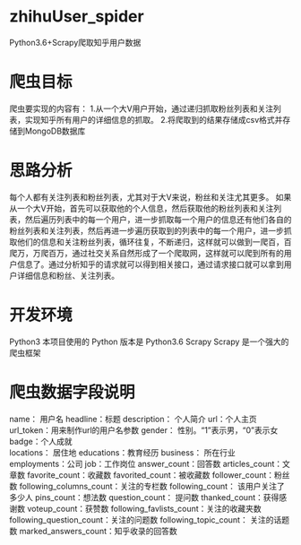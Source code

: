 # zhihuUser_spider
Python3.6+Scrapy爬取知乎用户数据
# 爬虫目标
爬虫要实现的内容有：
1.从一个大V用户开始，通过递归抓取粉丝列表和关注列表，实现知乎所有用户的详细信息的抓取。
2.将爬取到的结果存储成csv格式并存储到MongoDB数据库
# 思路分析
每个人都有关注列表和粉丝列表，尤其对于大V来说，粉丝和关注尤其更多。
如果从一个大V开始，首先可以获取他的个人信息，然后获取他的粉丝列表和关注列表，然后遍历列表中的每一个用户，进一步抓取每一个用户的信息还有他们各自的粉丝列表和关注列表，然后再进一步遍历获取到的列表中的每一个用户，进一步抓取他们的信息和关注粉丝列表，循环往复，不断递归，这样就可以做到一爬百，百爬万，万爬百万，通过社交关系自然形成了一个爬取网，这样就可以爬到所有的用户信息了。通过分析知乎的请求就可以得到相关接口，通过请求接口就可以拿到用户详细信息和粉丝、关注列表。
# 开发环境
Python3
本项目使用的 Python 版本是 Python3.6
Scrapy
Scrapy 是一个强大的爬虫框架
# 爬虫数据字段说明
name： 用户名
    headline：标题
    description： 个人简介
    url：个人主页
    url_token：用来制作url的用户名参数
    gender： 性别。“1”表示男，“0”表示女
    badge：个人成就  
    locations： 居住地
    educations：教育经历
    business： 所在行业
    employments：公司
    job：工作岗位
    answer_count：回答数
    articles_count：文章数
    favorite_count：收藏数
    favorited_count：被收藏数
    follower_count：粉丝数
    following_columns_count：关注的专栏数
    following_count： 该用户关注了多少人
    pins_count：想法数
  	question_count：  提问数
    thanked_count：获得感谢数
    voteup_count：获赞数
    following_favlists_count：关注的收藏夹数
    following_question_count：关注的问题数
    following_topic_count： 关注的话题数
    marked_answers_count：知乎收录的回答数
